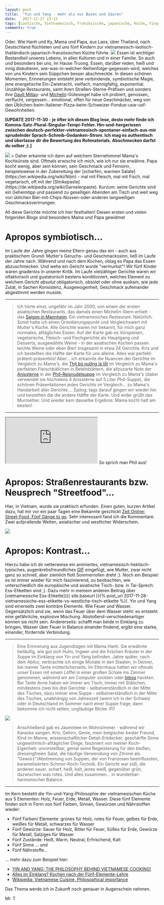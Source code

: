 ```yaml
---
layout: post
title:  "Yin und Yang - mehr als nur Basen und Säuren"
date:   2017-11-27 23:12
tags: [Laotische, Vietnamesisch, französische, japanische, Küche, Yinyang, Yin, Yang]
comments: true
---
```

Oder: Wie Hanh und Ky, Mama und Papa, aus Laos, über Thailand, nach Deutschland flüchteten und uns fünf Kindern zur vietnamesisch-laotisch-thailändisch-japanisch-französischen Küche führte.
<img class="fit image" src="{{ site.baseurl }}/images/2017-11-27-sommerrolle-als-gericht.jpg">
Essen ist wichtiger Bestandteil unseres Lebens, in allen Kulturen und in einer Familie. So auch und besonders bei uns, im Hause Truong. Essen, darüber reden, heiß und innig diskutieren, wie-was-in-welcher-Reihenfolge-gegessen-wird, welches von uns Kindern sein Süppchen besser abschmeckte. In diesen schönen Momenten, Erinnerungen entsteht jene verbindende, symbiotische Magie, jene energetische Ein-Zwietracht, vielfach, mannigfaltig, exponential. Unzählige Restaurants, samt ihren Straßen-Sterne-Präfixen und sonders ihre [Gault Millau](https://www.gaultmillau.com)- und [Michelin](de.wikipedia.org/wiki/Guide_Michelin)-Gütesiegel habe ich probiert, genossen, verflucht, vergessen... emotional, offen für neue Geschmäcker, weg von den Üblichen-beim-Italiener-Pizza-beim-Schweizer-Fondue-usw-usf-Gewohnheiten.

**[UPDATE 2017-11-30 - je öfter ich diesen Blog lese, desto mehr finde ich Komma-Satz-Plural-Singular-Tempi-Fehler. Hin-und-hergerissen zwischen deutsch-perfekter-vietnamesisch-spontaner-einfach-aus-mir sprudelnder Sprach-Schreib-Gedanken-Strom. Ich mag es authentisch und überlasse dir die Bewertung des Rohmaterials. Abschmecken darfst du selber ;).]**

<img class="image right" src="{{ site.baseurl }}/images/2017-11-27-papa-am-grillen-laotisches-essen.jpg">
> Daher erkannte ich dann auf welchem Sternehimmel Mama's Kochkünste sind. Oftmals erwische ich mich, wie ich nur sie erwähne. Papa kocht wenig, aber sein können, sein Geschmack und Feinsinn, beispielsweise in der Zubereitung der [scharfen, warmen Salate](https://en.wikipedia.org/wiki/Nộm) - mal mit Fleisch, mal mit Fisch, mal vegetarisch, oft mit der [Stinkepaste](https://de.wikipedia.org/wiki/Garnelenpaste). Kurzum: seine Gerichte sind ein Geheimtipp und passend zu geselligen Abenden am Tisch und weit weg von üblichen Bier-mit-Chips-Nüssen-oder-anderen langweiligen Geschmacksverirrungen.


All diese Gerichte möchte ich hier festhalten! Diesen ersten und vielen folgenden Blogs sind besonders Mama und Papa gewidmet

# Apropos symbiotisch...

Im Laufe der Jahre gingen meine Eltern genau das ein - auch aus praktischem Grund: Mutter's Geruchs- und Geschmackssinn, ließ im Laufe der Jahre nach. Während und nach dem Kochen, oblag es Papa das Essen abzuschmecken. Und wehe ein Gericht wurde "vermurkst"! Wir fünf Kinder waren gnadenlos in unserer Kritik. Im Laufe vielzähliger Gerichte waren wir olfaktorisch und gustatorisch bestens konditioniert, welches Element zu welchem Gericht *absolut* obligatorisch, obsolet oder ohne auskam, wie jede Zutat, in Sachen Konsistenz, Ausgewogenheit, Geschmack aufeinander abgestimmt werden musste.

---

> Ich hörte einst, ungefähr im Jahr 2000, von einem der ersten asiatischen Restaurants, das damals einen Michelin-Stern erhielt - das [Saigon in Mannheim](https://www.morgenweb.de/mannheimer-morgen_artikel,-essen-und-trinken-seit-jahren-im-guide-michelin-empfohlen-_arid,924974.html). Ein vietnamesiches Restaurant. Natürlich. Somit hatte ich einen Orientierungspunkt und Vergleichswert mit Mutter's Küche. Alle Gerichte waren mir bekannt, für mich ganz normales, alltägliches Essen. Auf der Karte gab es Vorspeisen, vegetarische, Fleisch- und Fischgerichte als Hauptgang und Desserts, ausgewählte Weine - in der asiatischen Küchen passen leichte Weine oder eben Bier! Insgesamt in etwa 24 Gerichte. Kris und ich bestellten die Hälfte der Karte für uns alleine. Alles war perfekt-prätent-präsentiös! Aber... ich erkannte die Nuancen der Gerichte im Vergleich zu Mama's, die [Thịt bò nướng lá lốt](https://www.vietworldkitchen.com/blog/2007/06/beef-in-wild-be.html) im Vergleich zu Mama's perfekten Fleischbällchen in Betelnblättern, die allzuzarte Note der [Anissterne](https://de.wikipedia.org/wiki/Echter_Sternanis) in der [Phở-Reisnudelsuppe](http://www.nytimes.com/2013/05/05/travel/learning-to-love-the-peoples-food-in-ho-chi-minh-city-vietnam.html) im Vergleich zu Mama's (dabei verwendet sie höchstens 4 Anissterne auf 5 Liter Phở-Suppe), die schönen Präsentationen jedes Gerichts im Vergleich... zu Mama's Handarbeit aller Gerichte.... Epilog: tags darauf gingen wir wieder hin und bestellten die die andere Hälfte der Karte. Und wider grüßt das Murmeltier. Und wieder kam dasselbe Ergebnis: Mama kocht halt am besten!

---

<iframe class="image left" src="https://upload.wikimedia.org/wikipedia/commons/b/be/Phở.oga"></iframe>
So sprich man Phở aus!

# Apropos: Straßenrestaurants bzw. Neusprech "Streetfood"...

Hier, in Vietnam, wurde sie praktisch erfunden. Einen guten, kurzen Artikel dazu, hat mir vor ein paar Tagen eine Bekannte geschickt [Zeit Online: Street-Food, Fünf Gänge to go](http://www.zeit.de/entdecken/reisen/2017-11/ho-chi-minh-city-street-food-tour-saigon/komplettansicht). Sehr interessant fand ich die Kommentare. Zwei aufprallende Welten, asiatischer und westlicher Widerschein.

<img class="image right" src="{{ site.baseurl }}/images/2017-11-27-mama-und-wie-man-sommerrollen-dreht.gif">

# Apropos: Kontrast...

Hierzu habe ich dir netterweise ein animiertes, vietnamesisch-hektisch-typisches, augenkrebsfreundliches [GIF](https://de.wikipedia.org/wiki/Graphics_Interchange_Format) eingefügt, wie Mutter, zwar nicht ganz so schnell, aber ziemlich flott Sommerrollen dreht ;). Noch ein Beispiel: es ist immer wieder für mich faszinierend, zu beobachten, wie unterschiedlich die europäische und asiatische Tisch- bzw. in Tai-Sprech: Ess-Etiketten sind ;). Dazu mehr in meinem anderen Beitrag über [vietnamesische Ess-Etikette]({{ site.baseurl }}{% post_url 2017-11-28-vietnamesische-ess-etikette-vs-westliche-tisch-etikette %}). Yin und Yang sind einerseits zwei konträre Elemente. Wie Feuer und Wasser. Gegensätzlich sind sie, wenn das Feuer über dem Wasser steht: es entsteht eine gefährliche, explosive Mischung. Abstoßend-verschiedenartiger können sie nicht sein. Andererseits: schafft man beide in Einklang zu bringen, Wasser über Feuer in Balance einander findend, ergibt eine starke, einander, fördernde Verbindung.

---

>Eine Erinnerung aus Jugendtagen mit Mama Hanh. Sie erwähnte beiläufig, wie gut sich Huhn, Ingwer und die frischen Kräuter in der Suppe im Einklang von Yin und Yang befinden. Jahre später, nach dem Abitur, verbrachte ich einige Monate in den Staaten, in Denver, bei meiner Tante mütterlicherseits. Im Elternhaus hatten wir oftmals unser Essen mit einem Löffel in einer großen Schale ins Zimmer genommen, während wir am Computer zockten oder [Intros](https://www.c64-wiki.de/wiki/Demo) hackten. Bei Tante Anne haben wir immer am Tisch, immer mit Stäbchen, mindestens zwei bis drei Gerichte - selbstverständlich in der Mitte des Tisches, dazu immer eine Suppe - selbstverständlich in der Mitte des Tisches, unabhängig von Jahreszeit (wenn ich in der Schweiz oder in Deutschland im Sommer nach einer Suppe frage, dann bekomme ich nicht selten, ungläubige Blicke :P)!

<img class="image right" src="{{site.baseurl}}/images/2017-11-27-bo-la-lot.jpg">

>Anschließend gab es Jasmintee im Wohnzimmer - während wir Karaoke sangen. Kris, Gehirn, Genie, mein belgischer bester Freund, Kind im Manne, wissenschaftlicher Detail-Entdecker, geschärfte Sinne ungewöhnlich-alltäglicher Dinge, fasziniert von meiner Koch-Eigenheit: unvorstellbar, genial seine Begeisterung für den bloßen, dressingfreien Salat, die häufige Verwendung von Zitrone als "Gewürz"/Abstimmung von Suppen, der von Franzosen beeinflussten, karamelisierten-Schmor-Koch-Technik. Ein Gericht war süß, die anderen sauer, scharf, heiß, kalt, jenes weiß, gegenüber grün, dazwischen was rotes. Und alles zusammen... in wunderbar-harmonischer Balance.

---

Im Kern besteht die Yin-und-Yang-Philosophie der vietnamesischen Küche aus 5 Elementen: Holz, Feuer, Erde, Metall, Wasser. Diese fünf Elemente finden sich in Form von fünf Farben, Sinnen, Gewürzen und Nährstoffen wieder:

- Fünf Farben/ Elemente: grünes für Holz, rotes für Feuer, gelbes für Erde, weißes für Metall, schwarzes für Wasser
- Fünf Gewürze: Sauer für Holz, Bitter für Feuer, Süßes für Erde, Gewürze für Metall, Salziges für Wasser
- Fünf Zustände: Heiß, Warm, Neutral, Erfrischend, Kalt
- Fünf Sinne ... und
- Fünf Nährstoffe...

... mehr dazu zum Beispiel hier:
- [YIN AND YANG: THE PHILOSOPHY BEHIND VIETNAMESE COOKING!](http://www.happybondi.com/yin-yang-philosophy-behind-vietnamese-cooking/)
- [Alles im Einklang? Kochen nach der Fünf-Elemente-Lehre](https://blog.kochzauber.de/wissen/alles-im-einklang-kochen-nach-der-fuenf-elemente-lehre/6546)
- [Wikipedia: Vietnamese Cuisine, Philosophical importance](https://en.wikipedia.org/wiki/Vietnamese_cuisine#Philosophical_importance)

Das Thema werde ich in Zukunft noch genauer in Augenschein nehmen.

Mr. T
